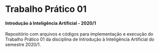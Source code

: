 # Trabalho Prático 01
#### Introdução à Inteligência Artificial - 2020/1

Repositório com arquivos e códigos para implementação e execução do Trabalho Prático 01 da disciplina de Introdução à Inteligência Artificial do semestre 2020/1.
